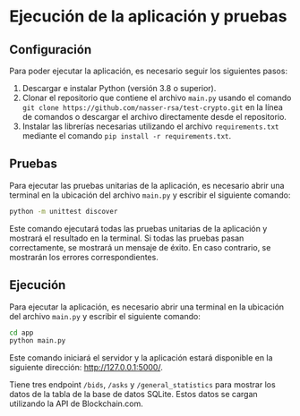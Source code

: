 # Ejecución de la aplicación y pruebas

## Configuración

Para poder ejecutar la aplicación, es necesario seguir los siguientes pasos:

1. Descargar e instalar Python (versión 3.8 o superior).
2. Clonar el repositorio que contiene el archivo `main.py` usando el comando `git clone https://github.com/nasser-rsa/test-crypto.git` en la línea de comandos o descargar el archivo directamente desde el repositorio.
3. Instalar las librerías necesarias utilizando el archivo `requirements.txt` mediante el comando `pip install -r requirements.txt`.

## Pruebas

Para ejecutar las pruebas unitarias de la aplicación, es necesario abrir una terminal en la ubicación del archivo `main.py` y escribir el siguiente comando:

```bash
python -m unittest discover
```

Este comando ejecutará todas las pruebas unitarias de la aplicación y mostrará el resultado en la terminal. Si todas las pruebas pasan correctamente, se mostrará un mensaje de éxito. En caso contrario, se mostrarán los errores correspondientes.

## Ejecución

Para ejecutar la aplicación, es necesario abrir una terminal en la ubicación del archivo `main.py` y escribir el siguiente comando:

```bash
cd app
python main.py
```

Este comando iniciará el servidor y la aplicación estará disponible en la siguiente dirección: http://127.0.0.1:5000/.

Tiene tres endpoint `/bids`, `/asks` y `/general_statistics` para mostrar los datos de la tabla de la base de datos SQLite. Estos datos se cargan utilizando la API de Blockchain.com.
